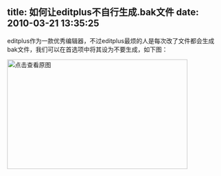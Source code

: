 title: 如何让editplus不自行生成.bak文件
date: 2010-03-21 13:35:25
---

<p>
	editplus作为一款优秀编辑器，不过editplus最烦的人是每次改了文件都会生成bak文件，我们可以在首选项中将其设为不要生成，如下图：</p>
<p>
	<a href="width/upload/201003/b2397a0faf213b01f95fcbf0219009c0-20100321003603.jpg" id="file:" target="_blank"><img border="0" height="256" src="width/upload/201003/b2397a0faf213b01f95fcbf0219009c0-20100321003603.jpg" title="点击查看原图" width="420" /></a></p>